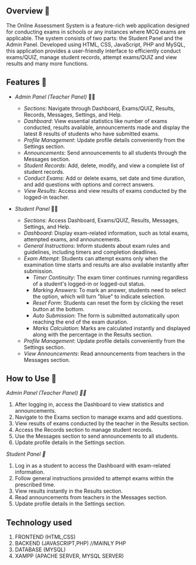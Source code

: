 ## Overview 🌟

The Online Assessment System is a feature-rich web application designed for conducting exams in schools or any instances where MCQ exams are applicable. The system consists of two parts: the Student Panel and the Admin Panel. Developed using HTML, CSS, JavaScript, PHP and MySQL, this application provides a user-friendly interface to efficiently conduct exams/QUIZ, manage student records, attempt exams/QUIZ and view results and many more functions.

## Features 🚀

- *Admin Panel (Teacher Panel)* :man_teacher:
  - *Sections*: Navigate through Dashboard, Exams/QUIZ, Results, Records, Messages, Settings, and Help.
  - *Dashboard*: View essential statistics like number of exams conducted, results available, announcements made and display the latest 8 results of students who have submitted exams.
  - *Profile Management*: Update profile details conveniently from the Settings section.
  - *Announcements*: Send announcements to all students through the Messages section.
  - *Student Records*: Add, delete, modify, and view a complete list of student records.
  - *Conduct Exams*: Add or delete exams, set date and time duration, and add questions with options and correct answers.
  - *View Results*: Access and view results of exams conducted by the logged-in teacher.

- *Student Panel* :boy::girl:
  - *Sections*: Access Dashboard, Exams/QUIZ, Results, Messages, Settings, and Help.
  - *Dashboard*: Display exam-related information, such as total exams, attempted exams, and announcements.
  - *General Instructions*: Inform students about exam rules and guidelines, including timers and completion deadlines.
  - *Exam Attempt*: Students can attempt exams only when the examination time starts and results are also available instantly after submission.
    - *Timer Continuity*: The exam timer continues running regardless of a student's logged-in or logged-out status. 
    - *Marking Answers*: To mark an answer, students need to select the option, which will turn "blue" to indicate selection.
    - *Reset Form*: Students can reset the form by clicking the reset button at the bottom.
    - *Auto Submission*: The form is submitted automatically upon reaching the end of the exam duration.
    - *Marks Calculation*: Marks are calculated instantly and displayed along with the percentage in the Results section.
  - *Profile Management*: Update profile details conveniently from the Settings section.
  - *View Announcements*: Read announcements from teachers in the Messages section.


## How to Use 📖

*Admin Panel (Teacher Panel) :man_teacher:*
1. After logging in, access the Dashboard to view statistics and announcements.
2. Navigate to the Exams section to manage exams and add questions.
3. View results of exams conducted by the teacher in the Results section.
4. Access the Records section to manage student records.
5. Use the Messages section to send announcements to all students.
6. Update profile details in the Settings section.

*Student Panel :school:*
1. Log in as a student to access the Dashboard with exam-related information.
2. Follow general instructions provided to attempt exams within the prescribed time.
3. View results instantly in the Results section.
4. Read announcements from teachers in the Messages section.
5. Update profile details in the Settings section.

## Technology used

1. FRONTEND (HTML,CSS)
2. BACKEND (JAVASCRIPT,PHP) //MAINLY PHP
3.  DATABASE (MYSQL)
4. XAMPP (APACHE SERVER, MYSQL SERVER)
